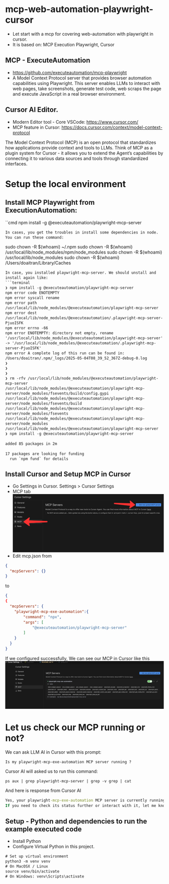 # mcp-web-automation-playwright-cursor
- Let start with a mcp for covering web-automation with playwright in cursor.
- It is based on: MCP Execution Playwright, Cursor

## MCP - ExecuteAutomation
- https://github.com/executeautomation/mcp-playwright
- A Model Context Protocol server that provides browser automation capabilities using Playwright. This server enables LLMs to interact with web pages, take screenshots, generate test code, web scraps the page and execute JavaScript in a real browser environment.

## Cursor AI Editor.
- Modern Editor tool - Core VSCode: https://www.cursor.com/
- MCP feature in Cursor: https://docs.cursor.com/context/model-context-protocol

The Model Context Protocol (MCP) is an open protocol that standardizes how applications provide context and tools to LLMs. Think of MCP as a plugin system for Cursor - it allows you to extend the Agent’s capabilities by connecting it to various data sources and tools through standardized interfaces.

# Setup the local environment
## Install MCP Playwright from ExecutionAutomation:
``cmd
npm install -g @executeautomation/playwright-mcp-server
```
In cases, you get the troubles in install some dependencies in node. You can run these command:
```
sudo chown -R $(whoami) ~/.npm
sudo chown -R $(whoami) /usr/local/lib/node_modules/npm/node_modules
sudo chown -R $(whoami) /usr/local/lib/node_modules
sudo chown -R $(whoami) /Users/doaitran/Library/Caches
```
In case, you installed playwright-mcp-server. We should unstall and install again like:
```terminal
❯ npm install -g @executeautomation/playwright-mcp-server
npm error code ENOTEMPTY
npm error syscall rename
npm error path /usr/local/lib/node_modules/@executeautomation/playwright-mcp-server
npm error dest /usr/local/lib/node_modules/@executeautomation/.playwright-mcp-server-PjuoISFK
npm error errno -66
npm error ENOTEMPTY: directory not empty, rename '/usr/local/lib/node_modules/@executeautomation/playwright-mcp-server' -> '/usr/local/lib/node_modules/@executeautomation/.playwright-mcp-server-PjuoISFK'
npm error A complete log of this run can be found in: /Users/doaitran/.npm/_logs/2025-05-04T08_39_52_367Z-debug-0.log
❯ 
❯ 
❯ 
❯ rm -rfv /usr/local/lib/node_modules/@executeautomation/playwright-mcp-server
/usr/local/lib/node_modules/@executeautomation/playwright-mcp-server/node_modules/fsevents/build/config.gypi
/usr/local/lib/node_modules/@executeautomation/playwright-mcp-server/node_modules/fsevents/build
/usr/local/lib/node_modules/@executeautomation/playwright-mcp-server/node_modules/fsevents
/usr/local/lib/node_modules/@executeautomation/playwright-mcp-server/node_modules
/usr/local/lib/node_modules/@executeautomation/playwright-mcp-server
❯ npm install -g @executeautomation/playwright-mcp-server

added 85 packages in 2m

17 packages are looking for funding
  run `npm fund` for details
```
## Install Cursor and Setup MCP in Cursor
- Go Settings in Cursor. Settings > Cursor Settings
- MCP tab
![](./images/mcp-cursor-setting.png)
- Edit mcp.json from
```json
{
  "mcpServers": {}
}
```
to 
```json
{
{
  "mcpServers": {
    "playwright-mcp-exe-automation":{
        "command": "npx",
        "args": [
            "@executeautomation/playwright-mcp-server"
        ]
    }
  }
}
```
If we configured successfully, We can see our MCP in Cursor like this
![](./images/mcp-installed-cursor.png)

# Let us check our MCP running or not?
We can ask LLM AI in Cursor with this prompt:
```
Is my playwright-mcp-exe-automation MCP server running ?
```
Cursor AI will asked us to run this command:
```
ps aux | grep playwright-mcp-server | grep -v grep | cat
```
And here is response from Cursor AI
```cmd
Yes, your playwright-mcp-exe-automation MCP server is currently running. The process list shows both the node /usr/local/bin/playwright-mcp-server and the npm exec @executeautomation/playwright-mcp-server processes, which means the server is active and running in the background.
If you need to check its status further or interact with it, let me know!
```

## Setup - Python and dependencies to run the example executed code

- Install Python
- Configure Virtual Python in this project.
```
# Set up virtual environment
python3 -m venv venv
# On MacOSX / Linux
source venv/bin/activate  
# On Windows: venv\Scripts\activate
```